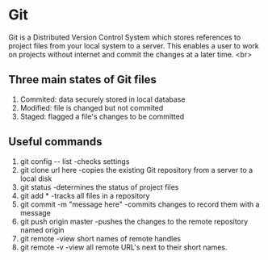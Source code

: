 # Git
  
  Git is a Distributed Version Control System
  which stores references to project files from your local system to a server. This enables a user to work on projects without internet and commit the changes at a later time.
  <br\>

## Three main states of Git files

  1. Commited: data securely stored in local database
  2. Modified: file is changed but not commited
  3. Staged: flagged a file's changes to be committed

## Useful commands
  
  1. git config -- list
    -checks settings
  2. git clone url here
    -copies the existing Git repository from a server to a local disk
  3. git status
    -determines the status of project files
  4. git add *
    -tracks all files in a repository
  5. git commit -m "message here"
    -commits changes to record them with a message
  6. git push origin master
    -pushes the changes to the remote repository named origin
  7. git remote
    -view short names of remote handles
  8. git remote -v
    -view all remote URL's next to their short names.
